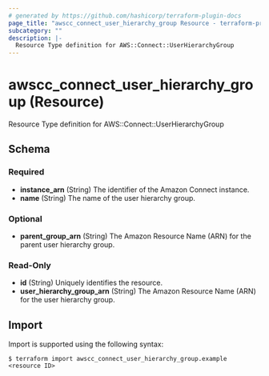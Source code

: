 ```yaml
---
# generated by https://github.com/hashicorp/terraform-plugin-docs
page_title: "awscc_connect_user_hierarchy_group Resource - terraform-provider-awscc"
subcategory: ""
description: |-
  Resource Type definition for AWS::Connect::UserHierarchyGroup
---
```


# awscc_connect_user_hierarchy_group (Resource)

Resource Type definition for AWS::Connect::UserHierarchyGroup



<!-- schema generated by tfplugindocs -->
## Schema

### Required

- **instance_arn** (String) The identifier of the Amazon Connect instance.
- **name** (String) The name of the user hierarchy group.

### Optional

- **parent_group_arn** (String) The Amazon Resource Name (ARN) for the parent user hierarchy group.

### Read-Only

- **id** (String) Uniquely identifies the resource.
- **user_hierarchy_group_arn** (String) The Amazon Resource Name (ARN) for the user hierarchy group.

## Import

Import is supported using the following syntax:

```shell
$ terraform import awscc_connect_user_hierarchy_group.example <resource ID>
```
